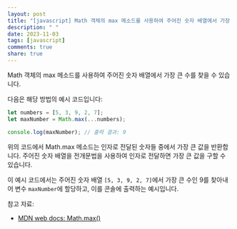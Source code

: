 ```yaml
---
layout: post
title: "[javascript] Math 객체의 max 메소드를 사용하여 주어진 숫자 배열에서 가장 큰 수를 찾는 방법은 무엇인가요?"
description: " "
date: 2023-11-03
tags: [javascript]
comments: true
share: true
---
```

Math 객체의 max 메소드를 사용하여 주어진 숫자 배열에서 가장 큰 수를 찾을 수 있습니다.

다음은 해당 방법의 예시 코드입니다:

```javascript
let numbers = [5, 3, 9, 2, 7];
let maxNumber = Math.max(...numbers);

console.log(maxNumber); // 출력 결과: 9
```

위의 코드에서 Math.max 메소드는 인자로 전달된 숫자들 중에서 가장 큰 값을 반환합니다. 주어진 숫자 배열을 전개문법을 사용하여 인자로 전달하면 가장 큰 값을 구할 수 있습니다.

이 예시 코드에서는 주어진 숫자 배열 `[5, 3, 9, 2, 7]`에서 가장 큰 수인 9를 찾아내어 변수 `maxNumber`에 할당하고, 이를 콘솔에 출력하는 예시입니다.

참고 자료:
- [MDN web docs: Math.max()](https://developer.mozilla.org/ko/docs/Web/JavaScript/Reference/Global_Objects/Math/max)